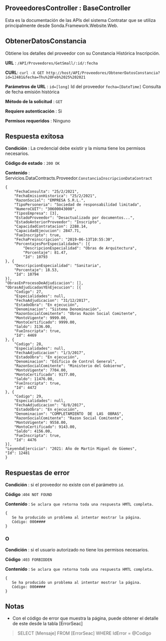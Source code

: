 ##  ProveedoresController : BaseController

Esta es la documentación de las APIs del sistema Contratar que se utiliza principalmente desde Sonda.Framework.Website.Web.

## ObtenerDatosConstancia
Obtiene los detalles del proveedor con su Constancia Histórica Inscripción.

**URL**  :  `/API/Proveedores/GetSmall/:id/:fecha`

**CURL**: 
`curl -X GET http://host/API/Proveedores/ObtenerDatosConstancia?id=12481&fecha=Thu%20Feb%2025%202021`

**Parámetros de URL** : 
`id=[long]` Id del proveedor
`fecha=[DateTime]` Consulta de fecha emisión histórica

**Método de la solicitud**  :  `GET`

**Requiere autenticación**  : Si

**Permisos requeridos**  : Ninguno
 
## Respuesta exitosa

**Condición**  : La credencial debe existir y la misma tiene los permisos necesarios.

**Código de estado**  :  `200 OK`

**Contenido** : Servicios.DataContracts.Proveedor.`ConstanciaInscripcionDataContract`
    
	{
		"FechaConsulta": "25/2/2021",
		"FechaEmisionHistorica": "25/2/2021",
		"RazonSocial": "EMPRESA S.R.L.",
		"TipoPersoneria": "Sociedad de responsabilidad limitada",
		"NumeroCUIT": "30600043000",
		"TiposEmpresa": [3],
		"EstadoProveedor": "Desactualizado por documentos...",
		"EstadoAnteriorProveedor": "Inscripto",
		"CapacidadContratacion": 2288.14,
		"CapacidadEjecucion": 2847.71,
		"FueInscripto": true,
		"FechaPreinscripcion": "2019-06-13T10:55:30",
		"PorcentajesPorEspecialidades": [{
			"DescripcionEspecialidad": "Obras de Arquitectura",
			"Porcentaje": 81.47,
			"Id": 10793
	}, {
		"DescripcionEspecialidad": "Sanitaria",
		"Porcentaje": 18.53,
		"Id": 10794
	}],
	"ObrasEnProcesoDeAdjudicacion": [],
	"ObrasAdjudicadasYEnEjecucion": [{
		"Codigo": 27,
		"Especialidades": null,
		"FechaAdjudicacion": "31/12/2017",
		"EstadoObra": "En ejecución",
		"Denominacion": "Sistema Denominación",
		"RazonSocialComitente": "Obras Razón Social Comitente",
		"MontoVigente": 9999.00,
		"MontoCertificado": 9999.00,
		"Saldo": 3136.00,
		"FueInscripta": true,
		"Id": 4469
	}, {
		"Codigo": 28,
		"Especialidades": null,
		"FechaAdjudicacion": "1/3/2017",
		"EstadoObra": "En ejecución",
		"Denominacion": "Edificio de Control General",
		"RazonSocialComitente": "Ministerio del Gobierno",
		"MontoVigente": 7704.00,
		"MontoCertificado": 9177.00,
		"Saldo": 11476.00,
		"FueInscripta": true,
		"Id": 4472
	}, {
		"Codigo": 29,
		"Especialidades": null,
		"FechaAdjudicacion": "8/8/2017",
		"EstadoObra": "En ejecución",
		"Denominacion": "COMPLETAMIENTO  DE  LAS  OBRAS",
		"RazonSocialComitente": "Razon Social Comitente",
		"MontoVigente": 9558.00,
		"MontoCertificado": 9143.00,
		"Saldo": 4156.00,
		"FueInscripta": true,
		"Id": 4476
	}],
	"LeyendaEjercicio": "2021: Año de Martín Miguel de Güemes",
	"Id": 12481
	}

## Respuestas de error

**Condición** : si el proveedor no existe con el parámetro `id`.

**Código** :`404 NOT FOUND`

**Contenido** : `Se aclara que retorna toda una respuesta HMTL completa.`

	{
	   Se ha producido un problema al intentar mostrar la página.
	   Código: 000####	   
	}

### O

**Condición** : si el usuario autorizado no tiene los permisos necesarios.

**Código** :`403 FORBIDDEN`

**Contenido** : `Se aclara que retorna toda una respuesta HMTL completa.`

	{
	   Se ha producido un problema al intentar mostrar la página.
	   Código: 000####	   
	}

## Notas
* Con el código de error que muestra la página, puede obtener el detalle de este desde la tabla [ErrorSeac]
>SELECT [Mensaje] FROM [ErrorSeac] WHERE IdError = @Codigo

<!--stackedit_data:
eyJoaXN0b3J5IjpbMzMxNjE3ODZdfQ==
-->